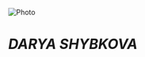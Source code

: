 ![Photo](https://pp.userapi.com/c639226/v639226111/38499/aSv0Wp-9TlU.jpg "Profile picture")
# *DARYA SHYBKOVA*
